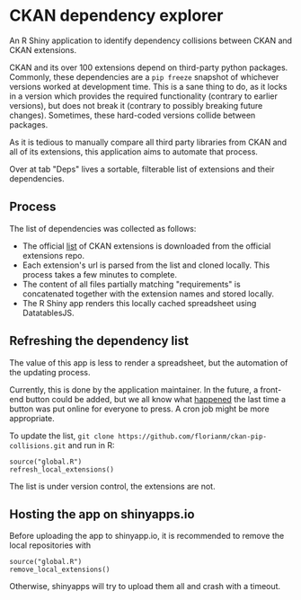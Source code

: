 # CKAN dependency explorer
An R Shiny application to identify dependency collisions between CKAN and CKAN extensions.

CKAN and its over 100 extensions depend on third-party python packages.
Commonly, these dependencies are a `pip freeze` snapshot of whichever versions 
worked at development time. This is a sane thing to do, as it locks in a version
which provides the required functionality (contrary to earlier versions), but 
does not break it (contrary to possibly breaking future changes).
Sometimes, these hard-coded versions collide between packages. 

As it is tedious to manually compare all third party libraries from CKAN and all 
of its extensions, this application aims to automate that process.

Over at tab "Deps" lives a sortable, filterable list of extensions and their dependencies.

## Process
The list of dependencies was collected as follows:

* The official [list](https://raw.githubusercontent.com/ckan/extensions.ckan.org/gh-pages/data/extensions-gh.csv) of CKAN extensions is downloaded from the official extensions repo.
* Each extension's url is parsed from the list and cloned locally. This process takes
a few minutes to complete.
* The content of all files partially matching "requirements" is concatenated together
with the extension names and stored locally.
* The R Shiny app renders this locally cached spreadsheet using DatatablesJS.

## Refreshing the dependency list
The value of this app is less to render a spreadsheet, but the automation of 
the updating process.

Currently, this is done by the application maintainer. In the future, a front-end
button could be added, but we all know what [happened](https://www.reddit.com/r/thebutton) 
the last time a button was put online for everyone to press. A cron job might be 
more appropriate.

To update the list, `git clone https://github.com/florianm/ckan-pip-collisions.git` 
and run in R:
```{R}
source("global.R")
refresh_local_extensions()
```

The list is under version control, the extensions are not.

## Hosting the app on shinyapps.io
Before uploading the app to shinyapp.io, it is recommended to remove the local
repositories with 
```{R}
source("global.R")
remove_local_extensions()
```
Otherwise, shinyapps will try to upload them all and crash with a timeout.
